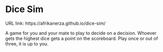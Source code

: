 <h1>Dice Sim</h1>
<p>URL link: https://afrikanerza.github.io/dice-sim/</p>
<p>A game for you and your mate to play to decide on a decision. Whoever gets the highest dice gets a point on the scoreboard. Play once or out of three, it is up to you.</p>
